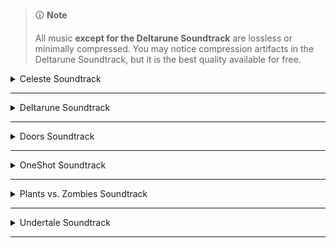 > 🛈 **Note**
>
> All music **except for the Deltarune Soundtrack** are lossless or minimally compressed. You may notice compression artifacts in the Deltarune Soundtrack, but it is the best quality available for free.

<!-- files -->
<details>
<hr>
<summary>Celeste Soundtrack</summary>
<a class="link" href="Celeste Soundtrack/Celeste Original Soundtrack.png">Celeste Original Soundtrack.png</a><br>
<a class="link" href="Celeste Soundtrack/Prologue.mp3">Prologue.mp3</a><br>
<a class="link" href="Celeste Soundtrack/First Steps.mp3">First Steps.mp3</a><br>
<a class="link" href="Celeste Soundtrack/Resurrections.mp3">Resurrections.mp3</a><br>
<a class="link" href="Celeste Soundtrack/Awake.mp3">Awake.mp3</a><br>
<a class="link" href="Celeste Soundtrack/Postcard from Celeste Mountain.mp3">Postcard from Celeste Mountain.mp3</a><br>
<a class="link" href="Celeste Soundtrack/Checking In.mp3">Checking In.mp3</a><br>
<a class="link" href="Celeste Soundtrack/Spirit of Hospitality.mp3">Spirit of Hospitality.mp3</a><br>
<a class="link" href="Celeste Soundtrack/Scattered and Lost.mp3">Scattered and Lost.mp3</a><br>
<a class="link" href="Celeste Soundtrack/Golden.mp3">Golden.mp3</a><br>
<a class="link" href="Celeste Soundtrack/Anxiety.mp3">Anxiety.mp3</a><br>
<a class="link" href="Celeste Soundtrack/Quiet and Falling.mp3">Quiet and Falling.mp3</a><br>
<a class="link" href="Celeste Soundtrack/In the Mirror.mp3">In the Mirror.mp3</a><br>
<a class="link" href="Celeste Soundtrack/Madeline and Theo.mp3">Madeline and Theo.mp3</a><br>
<a class="link" href="Celeste Soundtrack/Starjump.mp3">Starjump.mp3</a><br>
<a class="link" href="Celeste Soundtrack/Reflection.mp3">Reflection.mp3</a><br>
<a class="link" href="Celeste Soundtrack/Confronting Myself.mp3">Confronting Myself.mp3</a><br>
<a class="link" href="Celeste Soundtrack/Little Goth.mp3">Little Goth.mp3</a><br>
<a class="link" href="Celeste Soundtrack/Reach for the Summit.mp3">Reach for the Summit.mp3</a><br>
<a class="link" href="Celeste Soundtrack/Exhale.mp3">Exhale.mp3</a><br>
<a class="link" href="Celeste Soundtrack/Heart of the Mountain.mp3">Heart of the Mountain.mp3</a><br>
<a class="link" href="Celeste Soundtrack/My Dearest Friends.mp3">My Dearest Friends.mp3</a><br>
</details><hr>
<details>
<hr>
<summary>Deltarune Soundtrack</summary>
<details>
<hr>
<summary>Chapter 1</summary>
<a class="link" href="Deltarune Soundtrack/Chapter 1/Deltarune Chapter 1 Soundtrack.png">Deltarune Chapter 1 Soundtrack.png</a><br>
<a class="link" href="Deltarune Soundtrack/Chapter 1/ANOTHER HIM.mp3">ANOTHER HIM.mp3</a><br>
<a class="link" href="Deltarune Soundtrack/Chapter 1/Beginning.mp3">Beginning.mp3</a><br>
<a class="link" href="Deltarune Soundtrack/Chapter 1/School.mp3">School.mp3</a><br>
<a class="link" href="Deltarune Soundtrack/Chapter 1/Susie.mp3">Susie.mp3</a><br>
<a class="link" href="Deltarune Soundtrack/Chapter 1/The Door.mp3">The Door.mp3</a><br>
<a class="link" href="Deltarune Soundtrack/Chapter 1/Cliffs.mp3">Cliffs.mp3</a><br>
<a class="link" href="Deltarune Soundtrack/Chapter 1/The Chase.mp3">The Chase.mp3</a><br>
<a class="link" href="Deltarune Soundtrack/Chapter 1/The Legend.mp3">The Legend.mp3</a><br>
<a class="link" href="Deltarune Soundtrack/Chapter 1/Lancer.mp3">Lancer.mp3</a><br>
<a class="link" href="Deltarune Soundtrack/Chapter 1/Rude Buster.mp3">Rude Buster.mp3</a><br>
<a class="link" href="Deltarune Soundtrack/Chapter 1/Empty Town.mp3">Empty Town.mp3</a><br>
<a class="link" href="Deltarune Soundtrack/Chapter 1/Weird Birds.mp3">Weird Birds.mp3</a><br>
<a class="link" href="Deltarune Soundtrack/Chapter 1/Field of Hopes and Dreams.mp3">Field of Hopes and Dreams.mp3</a><br>
<a class="link" href="Deltarune Soundtrack/Chapter 1/Fanfare (From Rose of Winter).mp3">Fanfare (From Rose of Winter).mp3</a><br>
<a class="link" href="Deltarune Soundtrack/Chapter 1/Lantern.mp3">Lantern.mp3</a><br>
<a class="link" href="Deltarune Soundtrack/Chapter 1/I'm Very Bad.mp3">I'm Very Bad.mp3</a><br>
<a class="link" href="Deltarune Soundtrack/Chapter 1/Checker Dance.mp3">Checker Dance.mp3</a><br>
<a class="link" href="Deltarune Soundtrack/Chapter 1/Quiet Autumn.mp3">Quiet Autumn.mp3</a><br>
<a class="link" href="Deltarune Soundtrack/Chapter 1/Scarlet Forest.mp3">Scarlet Forest.mp3</a><br>
<a class="link" href="Deltarune Soundtrack/Chapter 1/Thrash Machine.mp3">Thrash Machine.mp3</a><br>
<a class="link" href="Deltarune Soundtrack/Chapter 1/Vs. Lancer.mp3">Vs. Lancer.mp3</a><br>
<a class="link" href="Deltarune Soundtrack/Chapter 1/Basement.mp3">Basement.mp3</a><br>
<a class="link" href="Deltarune Soundtrack/Chapter 1/Imminent Death.mp3">Imminent Death.mp3</a><br>
<a class="link" href="Deltarune Soundtrack/Chapter 1/Vs. Susie.mp3">Vs. Susie.mp3</a><br>
<a class="link" href="Deltarune Soundtrack/Chapter 1/Card Castle.mp3">Card Castle.mp3</a><br>
<a class="link" href="Deltarune Soundtrack/Chapter 1/Rouxls Kaard.mp3">Rouxls Kaard.mp3</a><br>
<a class="link" href="Deltarune Soundtrack/Chapter 1/April 2012.mp3">April 2012.mp3</a><br>
<a class="link" href="Deltarune Soundtrack/Chapter 1/Hip Shop.mp3">Hip Shop.mp3</a><br>
<a class="link" href="Deltarune Soundtrack/Chapter 1/Gallery.mp3">Gallery.mp3</a><br>
<a class="link" href="Deltarune Soundtrack/Chapter 1/Chaos King.mp3">Chaos King.mp3</a><br>
<a class="link" href="Deltarune Soundtrack/Chapter 1/Darkness Falls.mp3">Darkness Falls.mp3</a><br>
<a class="link" href="Deltarune Soundtrack/Chapter 1/The Circus.mp3">The Circus.mp3</a><br>
<a class="link" href="Deltarune Soundtrack/Chapter 1/THE WORLD REVOLVING.mp3">THE WORLD REVOLVING.mp3</a><br>
<a class="link" href="Deltarune Soundtrack/Chapter 1/Friendship.mp3">Friendship.mp3</a><br>
<a class="link" href="Deltarune Soundtrack/Chapter 1/THE HOLY.mp3">THE HOLY.mp3</a><br>
<a class="link" href="Deltarune Soundtrack/Chapter 1/Your Power.mp3">Your Power.mp3</a><br>
<a class="link" href="Deltarune Soundtrack/Chapter 1/A Town Called Hometown.mp3">A Town Called Hometown.mp3</a><br>
<a class="link" href="Deltarune Soundtrack/Chapter 1/You Can Always Come Home.mp3">You Can Always Come Home.mp3</a><br>
<a class="link" href="Deltarune Soundtrack/Chapter 1/Don't Forget.mp3">Don't Forget.mp3</a><br>
<a class="link" href="Deltarune Soundtrack/Chapter 1/Before the Story.mp3">Before the Story.mp3</a><br>
<a class="link" href="Deltarune Soundtrack/Chapter 1/Dogcheck.mp3">Dogcheck.mp3</a><br>
</details><hr>
<details>
<hr>
<summary>Chapter 2</summary>
<a class="link" href="Deltarune Soundtrack/Chapter 2/Deltarune Chapter 2 Soundtrack.png">Deltarune Chapter 2 Soundtrack.png</a><br>
<a class="link" href="Deltarune Soundtrack/Chapter 2/Faint Glow.mp3">Faint Glow.mp3</a><br>
<a class="link" href="Deltarune Soundtrack/Chapter 2/Girl Next Door.mp3">Girl Next Door.mp3</a><br>
<a class="link" href="Deltarune Soundtrack/Chapter 2/My Castle Town.mp3">My Castle Town.mp3</a><br>
<a class="link" href="Deltarune Soundtrack/Chapter 2/Ohhhhohohoho!.mp3">Ohhhhohohoho!.mp3</a><br>
<a class="link" href="Deltarune Soundtrack/Chapter 2/Queen.mp3">Queen.mp3</a><br>
<a class="link" href="Deltarune Soundtrack/Chapter 2/A CYBER'S WORLD.mp3">A CYBER'S WORLD.mp3</a><br>
<a class="link" href="Deltarune Soundtrack/Chapter 2/A Simple Diversion.mp3">A Simple Diversion.mp3</a><br>
<a class="link" href="Deltarune Soundtrack/Chapter 2/Almost To The Guys!.mp3">Almost To The Guys!.mp3</a><br>
<a class="link" href="Deltarune Soundtrack/Chapter 2/Cool Beat.mp3">Cool Beat.mp3</a><br>
<a class="link" href="Deltarune Soundtrack/Chapter 2/When I Get Mad I Dance Like This.mp3">When I Get Mad I Dance Like This.mp3</a><br>
<a class="link" href="Deltarune Soundtrack/Chapter 2/Cyber Battle (Solo).mp3">Cyber Battle (Solo).mp3</a><br>
<a class="link" href="Deltarune Soundtrack/Chapter 2/When I Get Happy I Dance Like This.mp3">When I Get Happy I Dance Like This.mp3</a><br>
<a class="link" href="Deltarune Soundtrack/Chapter 2/Sound Studio.mp3">Sound Studio.mp3</a><br>
<a class="link" href="Deltarune Soundtrack/Chapter 2/Berdly.mp3">Berdly.mp3</a><br>
<a class="link" href="Deltarune Soundtrack/Chapter 2/Smart Race.mp3">Smart Race.mp3</a><br>
<a class="link" href="Deltarune Soundtrack/Chapter 2/Faint Courage (Game Over).mp3">Faint Courage (Game Over).mp3</a><br>
<a class="link" href="Deltarune Soundtrack/Chapter 2/WELCOME TO THE CITY.mp3">WELCOME TO THE CITY.mp3</a><br>
<a class="link" href="Deltarune Soundtrack/Chapter 2/Mini Studio.mp3">Mini Studio.mp3</a><br>
<a class="link" href="Deltarune Soundtrack/Chapter 2/Holiday Studio.mp3">Holiday Studio.mp3</a><br>
<a class="link" href="Deltarune Soundtrack/Chapter 2/Cool Mixtape.mp3">Cool Mixtape.mp3</a><br>
<a class="link" href="Deltarune Soundtrack/Chapter 2/HEY EVERY !.mp3">HEY EVERY !.mp3</a><br>
<a class="link" href="Deltarune Soundtrack/Chapter 2/Spamton.mp3">Spamton.mp3</a><br>
<a class="link" href="Deltarune Soundtrack/Chapter 2/NOW'S YOUR CHANCE TO BE A.mp3">NOW'S YOUR CHANCE TO BE A.mp3</a><br>
<a class="link" href="Deltarune Soundtrack/Chapter 2/Elegant Enterance.mp3">Elegant Enterance.mp3</a><br>
<a class="link" href="Deltarune Soundtrack/Chapter 2/Bluebird of Misfortune.mp3">Bluebird of Misfortune.mp3</a><br>
<a class="link" href="Deltarune Soundtrack/Chapter 2/Pandora Palace.mp3">Pandora Palace.mp3</a><br>
<a class="link" href="Deltarune Soundtrack/Chapter 2/KEYGEN.mp3">KEYGEN.mp3</a><br>
<a class="link" href="Deltarune Soundtrack/Chapter 2/Acid Tunnel of Love.mp3">Acid Tunnel of Love.mp3</a><br>
<a class="link" href="Deltarune Soundtrack/Chapter 2/It's Pronounced  Rules.mp3">It's Pronounced  Rules.mp3</a><br>
<a class="link" href="Deltarune Soundtrack/Chapter 2/Lost Girl.mp3">Lost Girl.mp3</a><br>
<a class="link" href="Deltarune Soundtrack/Chapter 2/Ferris Wheel.mp3">Ferris Wheel.mp3</a><br>
<a class="link" href="Deltarune Soundtrack/Chapter 2/Attack of the Killer Queen.mp3">Attack of the Killer Queen.mp3</a><br>
<a class="link" href="Deltarune Soundtrack/Chapter 2/Giga Size.mp3">Giga Size.mp3</a><br>
<a class="link" href="Deltarune Soundtrack/Chapter 2/Powers Combined.mp3">Powers Combined.mp3</a><br>
<a class="link" href="Deltarune Soundtrack/Chapter 2/Knock You Down !!.mp3">Knock You Down !!.mp3</a><br>
<a class="link" href="Deltarune Soundtrack/Chapter 2/The Dark Truth.mp3">The Dark Truth.mp3</a><br>
<a class="link" href="Deltarune Soundtrack/Chapter 2/Digital Roots.mp3">Digital Roots.mp3</a><br>
<a class="link" href="Deltarune Soundtrack/Chapter 2/Deal Gone Wrong.mp3">Deal Gone Wrong.mp3</a><br>
<a class="link" href="Deltarune Soundtrack/Chapter 2/BIG SHOT.mp3">BIG SHOT.mp3</a><br>
<a class="link" href="Deltarune Soundtrack/Chapter 2/A Real Boy!.mp3">A Real Boy!.mp3</a><br>
<a class="link" href="Deltarune Soundtrack/Chapter 2/Dialtone.mp3">Dialtone.mp3</a><br>
<a class="link" href="Deltarune Soundtrack/Chapter 2/sans..mp3">sans..mp3</a><br>
<a class="link" href="Deltarune Soundtrack/Chapter 2/Chill Jailbreak Alarm to Study And Relax To.mp3">Chill Jailbreak Alarm to Study And Relax To.mp3</a><br>
<a class="link" href="Deltarune Soundtrack/Chapter 2/You Can Always Come Home.mp3">You Can Always Come Home.mp3</a><br>
<a class="link" href="Deltarune Soundtrack/Chapter 2/Until Next Time.mp3">Until Next Time.mp3</a><br>
<a class="link" href="Deltarune Soundtrack/Chapter 2/A-pplause for Berdly.mp3">A-pplause for Berdly.mp3</a><br>
<a class="link" href="Deltarune Soundtrack/Chapter 2/Berdly Battle (Really Tense Heartbeat Momento Version).mp3">Berdly Battle (Really Tense Heartbeat Momento Version).mp3</a><br>
<a class="link" href="Deltarune Soundtrack/Chapter 2/Cyber Battle.mp3">Cyber Battle.mp3</a><br>
<a class="link" href="Deltarune Soundtrack/Chapter 2/Determination.mp3">Determination.mp3</a><br>
<a class="link" href="Deltarune Soundtrack/Chapter 2/WELCOME TO THE CITY (Alt).mp3">WELCOME TO THE CITY (Alt).mp3</a><br>
</details><hr>
</details><hr>
<details>
<hr>
<summary>Doors Soundtrack</summary>
<details>
<hr>
<summary>Volume 1</summary>
<a class="link" href="Doors Soundtrack/Volume 1/Doors (Original Game Soundtrack), Vol. 1.png">Doors (Original Game Soundtrack), Vol. 1.png</a><br>
<a class="link" href="Doors Soundtrack/Volume 1/Dawn Of The Doors.mp3">Dawn Of The Doors.mp3</a><br>
<a class="link" href="Doors Soundtrack/Volume 1/Elevator Jam.mp3">Elevator Jam.mp3</a><br>
<a class="link" href="Doors Soundtrack/Volume 1/Guiding Light.mp3">Guiding Light.mp3</a><br>
<a class="link" href="Doors Soundtrack/Volume 1/Here I Come.mp3">Here I Come.mp3</a><br>
<a class="link" href="Doors Soundtrack/Volume 1/Unhinged.mp3">Unhinged.mp3</a><br>
</details><hr>
<details>
<hr>
<summary>Volume 2</summary>
<a class="link" href="Doors Soundtrack/Volume 2/Doors (Original Game Soundtrack), Vol. 2.png">Doors (Original Game Soundtrack), Vol. 2.png</a><br>
<a class="link" href="Doors Soundtrack/Volume 2/Trailer Theme Remix.mp3">Trailer Theme Remix.mp3</a><br>
<a class="link" href="Doors Soundtrack/Volume 2/Elevator Jam Remix.mp3">Elevator Jam Remix.mp3</a><br>
<a class="link" href="Doors Soundtrack/Volume 2/Curious Light.mp3">Curious Light.mp3</a><br>
<a class="link" href="Doors Soundtrack/Volume 2/Jeff's Jingle.mp3">Jeff's Jingle.mp3</a><br>
<a class="link" href="Doors Soundtrack/Volume 2/Unhinged II.mp3">Unhinged II.mp3</a><br>
<a class="link" href="Doors Soundtrack/Volume 2/Elevator Jammed.mp3">Elevator Jammed.mp3</a><br>
</details><hr>
</details><hr>
<details>
<hr>
<summary>OneShot Soundtrack</summary>
<details>
<hr>
<summary>Solstice</summary>
<a class="link" href="OneShot Soundtrack/Solstice/Happily Ever After.jpg">Happily Ever After.jpg</a><br>
<a class="link" href="OneShot Soundtrack/Solstice/OneShot Solstice Soundtrack.png">OneShot Solstice Soundtrack.png</a><br>
<a class="link" href="OneShot Soundtrack/Solstice/Aviator.flac">Aviator.flac</a><br>
<a class="link" href="OneShot Soundtrack/Solstice/Collapse.flac">Collapse.flac</a><br>
<a class="link" href="OneShot Soundtrack/Solstice/Deep Mines.flac">Deep Mines.flac</a><br>
<a class="link" href="OneShot Soundtrack/Solstice/Eleventh hour.flac">Eleventh hour.flac</a><br>
<a class="link" href="OneShot Soundtrack/Solstice/Encounter.flac">Encounter.flac</a><br>
<a class="link" href="OneShot Soundtrack/Solstice/Epilogue.flac">Epilogue.flac</a><br>
<a class="link" href="OneShot Soundtrack/Solstice/First Flight.flac">First Flight.flac</a><br>
<a class="link" href="OneShot Soundtrack/Solstice/Ghost in the Machine.flac">Ghost in the Machine.flac</a><br>
<a class="link" href="OneShot Soundtrack/Solstice/Happily Ever After.flac">Happily Ever After.flac</a><br>
<a class="link" href="OneShot Soundtrack/Solstice/Homesick.flac">Homesick.flac</a><br>
<a class="link" href="OneShot Soundtrack/Solstice/In Memory.flac">In Memory.flac</a><br>
<a class="link" href="OneShot Soundtrack/Solstice/Inventory.flac">Inventory.flac</a><br>
<a class="link" href="OneShot Soundtrack/Solstice/Navigate (extended).flac">Navigate (extended).flac</a><br>
<a class="link" href="OneShot Soundtrack/Solstice/Niko's Theme.flac">Niko's Theme.flac</a><br>
<a class="link" href="OneShot Soundtrack/Solstice/Out of Protocol.flac">Out of Protocol.flac</a><br>
<a class="link" href="OneShot Soundtrack/Solstice/Panic.flac">Panic.flac</a><br>
<a class="link" href="OneShot Soundtrack/Solstice/Prelude.flac">Prelude.flac</a><br>
<a class="link" href="OneShot Soundtrack/Solstice/Rue.flac">Rue.flac</a><br>
<a class="link" href="OneShot Soundtrack/Solstice/Simpler Secrets.flac">Simpler Secrets.flac</a><br>
<a class="link" href="OneShot Soundtrack/Solstice/Solstice.flac">Solstice.flac</a><br>
<a class="link" href="OneShot Soundtrack/Solstice/Sonder (extended).flac">Sonder (extended).flac</a><br>
<a class="link" href="OneShot Soundtrack/Solstice/Sunrise.flac">Sunrise.flac</a><br>
<a class="link" href="OneShot Soundtrack/Solstice/The Author.flac">The Author.flac</a><br>
<a class="link" href="OneShot Soundtrack/Solstice/The FIrst Universe.flac">The FIrst Universe.flac</a><br>
<a class="link" href="OneShot Soundtrack/Solstice/The Simulation.flac">The Simulation.flac</a><br>
<a class="link" href="OneShot Soundtrack/Solstice/The World Machine.flac">The World Machine.flac</a><br>
<a class="link" href="OneShot Soundtrack/Solstice/Vestige.flac">Vestige.flac</a><br>
</details><hr>
<a class="link" href="OneShot Soundtrack/IT'S TIME TO FIGHT CRIME.jpg">IT'S TIME TO FIGHT CRIME.jpg</a><br>
<a class="link" href="OneShot Soundtrack/OneShot Soundtrack.png">OneShot Soundtrack.png</a><br>
<a class="link" href="OneShot Soundtrack/Ram.jpg">Ram.jpg</a><br>
<a class="link" href="OneShot Soundtrack/A God's Machine.flac">A God's Machine.flac</a><br>
<a class="link" href="OneShot Soundtrack/Abandoned Factory.flac">Abandoned Factory.flac</a><br>
<a class="link" href="OneShot Soundtrack/Alula.flac">Alula.flac</a><br>
<a class="link" href="OneShot Soundtrack/Children of the Ruins.flac">Children of the Ruins.flac</a><br>
<a class="link" href="OneShot Soundtrack/Countdown.flac">Countdown.flac</a><br>
<a class="link" href="OneShot Soundtrack/Dark Stairwell.flac">Dark Stairwell.flac</a><br>
<a class="link" href="OneShot Soundtrack/Distant water.flac">Distant water.flac</a><br>
<a class="link" href="OneShot Soundtrack/Distant.flac">Distant.flac</a><br>
<a class="link" href="OneShot Soundtrack/Factory.flac">Factory.flac</a><br>
<a class="link" href="OneShot Soundtrack/Flooded Ruins.flac">Flooded Ruins.flac</a><br>
<a class="link" href="OneShot Soundtrack/Geothermal.flac">Geothermal.flac</a><br>
<a class="link" href="OneShot Soundtrack/I'm Here.flac">I'm Here.flac</a><br>
<a class="link" href="OneShot Soundtrack/IT'S TIME TO FIGHT CRIME.flac">IT'S TIME TO FIGHT CRIME.flac</a><br>
<a class="link" href="OneShot Soundtrack/Indoors.flac">Indoors.flac</a><br>
<a class="link" href="OneShot Soundtrack/Into The Light.flac">Into The Light.flac</a><br>
<a class="link" href="OneShot Soundtrack/Library Nap.flac">Library Nap.flac</a><br>
<a class="link" href="OneShot Soundtrack/Library Stroll.flac">Library Stroll.flac</a><br>
<a class="link" href="OneShot Soundtrack/My Burden Is Light.flac">My Burden Is Light.flac</a><br>
<a class="link" href="OneShot Soundtrack/Navigate.flac">Navigate.flac</a><br>
<a class="link" href="OneShot Soundtrack/Niko and the World Machine.flac">Niko and the World Machine.flac</a><br>
<a class="link" href="OneShot Soundtrack/On Little Cat Feet (ground).flac">On Little Cat Feet (ground).flac</a><br>
<a class="link" href="OneShot Soundtrack/On Little Cat Feet.flac">On Little Cat Feet.flac</a><br>
<a class="link" href="OneShot Soundtrack/OneShot Trailer.flac">OneShot Trailer.flac</a><br>
<a class="link" href="OneShot Soundtrack/Phosphor.flac">Phosphor.flac</a><br>
<a class="link" href="OneShot Soundtrack/Pretty Bad.flac">Pretty Bad.flac</a><br>
<a class="link" href="OneShot Soundtrack/Pretty nice day, huh....flac">Pretty nice day, huh....flac</a><br>
<a class="link" href="OneShot Soundtrack/Pretty.flac">Pretty.flac</a><br>
<a class="link" href="OneShot Soundtrack/Puzzle Solved.flac">Puzzle Solved.flac</a><br>
<a class="link" href="OneShot Soundtrack/Ram.flac">Ram.flac</a><br>
<a class="link" href="OneShot Soundtrack/Rowbot.flac">Rowbot.flac</a><br>
<a class="link" href="OneShot Soundtrack/Self Contained Universe (Reprise).flac">Self Contained Universe (Reprise).flac</a><br>
<a class="link" href="OneShot Soundtrack/Self Contained Universe.flac">Self Contained Universe.flac</a><br>
<a class="link" href="OneShot Soundtrack/Silverpoint.flac">Silverpoint.flac</a><br>
<a class="link" href="OneShot Soundtrack/Simple Secrets.flac">Simple Secrets.flac</a><br>
<a class="link" href="OneShot Soundtrack/Someplace I Know.flac">Someplace I Know.flac</a><br>
<a class="link" href="OneShot Soundtrack/Sonder.flac">Sonder.flac</a><br>
<a class="link" href="OneShot Soundtrack/Sun.flac">Sun.flac</a><br>
<a class="link" href="OneShot Soundtrack/Thanks For Everything.flac">Thanks For Everything.flac</a><br>
<a class="link" href="OneShot Soundtrack/The Prophecy.flac">The Prophecy.flac</a><br>
<a class="link" href="OneShot Soundtrack/The Tower.flac">The Tower.flac</a><br>
<a class="link" href="OneShot Soundtrack/To Dream.flac">To Dream.flac</a><br>
<a class="link" href="OneShot Soundtrack/To Sleep.flac">To Sleep.flac</a><br>
</details><hr>
<details>
<hr>
<summary>Plants vs. Zombies Soundtrack</summary>
<details>
<hr>
<summary>Normal-Horde Variants</summary>
<a class="link" href="Plants vs. Zombies Soundtrack/Normal-Horde Variants/Grasswalk (Horde).flac">Grasswalk (Horde).flac</a><br>
<a class="link" href="Plants vs. Zombies Soundtrack/Normal-Horde Variants/Grasswalk (Normal).flac">Grasswalk (Normal).flac</a><br>
<a class="link" href="Plants vs. Zombies Soundtrack/Normal-Horde Variants/Graze the Roof (Horde).flac">Graze the Roof (Horde).flac</a><br>
<a class="link" href="Plants vs. Zombies Soundtrack/Normal-Horde Variants/Graze the Roof (Normal).flac">Graze the Roof (Normal).flac</a><br>
<a class="link" href="Plants vs. Zombies Soundtrack/Normal-Horde Variants/Rigor Mormist (Horde).flac">Rigor Mormist (Horde).flac</a><br>
<a class="link" href="Plants vs. Zombies Soundtrack/Normal-Horde Variants/Rigor Mormist (Normal).flac">Rigor Mormist (Normal).flac</a><br>
<a class="link" href="Plants vs. Zombies Soundtrack/Normal-Horde Variants/Watery Graves (Horde).flac">Watery Graves (Horde).flac</a><br>
<a class="link" href="Plants vs. Zombies Soundtrack/Normal-Horde Variants/Watery Graves (Normal).flac">Watery Graves (Normal).flac</a><br>
</details><hr>
<a class="link" href="Plants vs. Zombies Soundtrack/Plants vs. Zombies Soundtrack.jpg">Plants vs. Zombies Soundtrack.jpg</a><br>
<a class="link" href="Plants vs. Zombies Soundtrack/Brainiac Maniac.flac">Brainiac Maniac.flac</a><br>
<a class="link" href="Plants vs. Zombies Soundtrack/Cerebrawl.flac">Cerebrawl.flac</a><br>
<a class="link" href="Plants vs. Zombies Soundtrack/Choose Your Seeds.flac">Choose Your Seeds.flac</a><br>
<a class="link" href="Plants vs. Zombies Soundtrack/Crazy Dave (Intro Theme).flac">Crazy Dave (Intro Theme).flac</a><br>
<a class="link" href="Plants vs. Zombies Soundtrack/Grasswalk.flac">Grasswalk.flac</a><br>
<a class="link" href="Plants vs. Zombies Soundtrack/Graze the Roof.flac">Graze the Roof.flac</a><br>
<a class="link" href="Plants vs. Zombies Soundtrack/Loonboon.flac">Loonboon.flac</a><br>
<a class="link" href="Plants vs. Zombies Soundtrack/Moongrains (Horde).flac">Moongrains (Horde).flac</a><br>
<a class="link" href="Plants vs. Zombies Soundtrack/Moongrains.flac">Moongrains.flac</a><br>
<a class="link" href="Plants vs. Zombies Soundtrack/Rigor Mormist.flac">Rigor Mormist.flac</a><br>
<a class="link" href="Plants vs. Zombies Soundtrack/Ultimate Battle.flac">Ultimate Battle.flac</a><br>
<a class="link" href="Plants vs. Zombies Soundtrack/Watery Graves.flac">Watery Graves.flac</a><br>
<a class="link" href="Plants vs. Zombies Soundtrack/Zen Garden.flac">Zen Garden.flac</a><br>
</details><hr>
<details>
<hr>
<summary>Undertale Soundtrack</summary>
<a class="link" href="Undertale Soundtrack/Undertale Soundtrack.png">Undertale Soundtrack.png</a><br>
<a class="link" href="Undertale Soundtrack/Once Upon A Time.mp3">Once Upon A Time.mp3</a><br>
<a class="link" href="Undertale Soundtrack/Start Menu.mp3">Start Menu.mp3</a><br>
<a class="link" href="Undertale Soundtrack/Your Best Friend.mp3">Your Best Friend.mp3</a><br>
<a class="link" href="Undertale Soundtrack/Fallen Down.mp3">Fallen Down.mp3</a><br>
<a class="link" href="Undertale Soundtrack/Ruins.mp3">Ruins.mp3</a><br>
<a class="link" href="Undertale Soundtrack/Uwa!! So Temperate♫.mp3">Uwa!! So Temperate♫.mp3</a><br>
<a class="link" href="Undertale Soundtrack/Anticipation.mp3">Anticipation.mp3</a><br>
<a class="link" href="Undertale Soundtrack/Unnecessary Tension.mp3">Unnecessary Tension.mp3</a><br>
<a class="link" href="Undertale Soundtrack/Enemy Approaching.mp3">Enemy Approaching.mp3</a><br>
<a class="link" href="Undertale Soundtrack/Ghost Fight.mp3">Ghost Fight.mp3</a><br>
<a class="link" href="Undertale Soundtrack/Determination.mp3">Determination.mp3</a><br>
<a class="link" href="Undertale Soundtrack/Home.mp3">Home.mp3</a><br>
<a class="link" href="Undertale Soundtrack/Home (Music Box).mp3">Home (Music Box).mp3</a><br>
<a class="link" href="Undertale Soundtrack/Heartache.mp3">Heartache.mp3</a><br>
<a class="link" href="Undertale Soundtrack/sans.mp3">sans.mp3</a><br>
<a class="link" href="Undertale Soundtrack/Nyeh Heh Heh!.mp3">Nyeh Heh Heh!.mp3</a><br>
<a class="link" href="Undertale Soundtrack/Snowy.mp3">Snowy.mp3</a><br>
<a class="link" href="Undertale Soundtrack/Uwa!! So Holiday♫.mp3">Uwa!! So Holiday♫.mp3</a><br>
<a class="link" href="Undertale Soundtrack/Dogbass.mp3">Dogbass.mp3</a><br>
<a class="link" href="Undertale Soundtrack/Mysterious Place.mp3">Mysterious Place.mp3</a><br>
<a class="link" href="Undertale Soundtrack/Dogsong.mp3">Dogsong.mp3</a><br>
<a class="link" href="Undertale Soundtrack/Snowdin Town.mp3">Snowdin Town.mp3</a><br>
<a class="link" href="Undertale Soundtrack/Shop.mp3">Shop.mp3</a><br>
<a class="link" href="Undertale Soundtrack/Bonetrousle.mp3">Bonetrousle.mp3</a><br>
<a class="link" href="Undertale Soundtrack/Dating Start!.mp3">Dating Start!.mp3</a><br>
<a class="link" href="Undertale Soundtrack/Dating Tense!.mp3">Dating Tense!.mp3</a><br>
<a class="link" href="Undertale Soundtrack/Dating Fight!.mp3">Dating Fight!.mp3</a><br>
<a class="link" href="Undertale Soundtrack/Premonition.mp3">Premonition.mp3</a><br>
<a class="link" href="Undertale Soundtrack/Danger Mystery.mp3">Danger Mystery.mp3</a><br>
<a class="link" href="Undertale Soundtrack/Undyne.mp3">Undyne.mp3</a><br>
<a class="link" href="Undertale Soundtrack/Waterfall.mp3">Waterfall.mp3</a><br>
<a class="link" href="Undertale Soundtrack/Run!.mp3">Run!.mp3</a><br>
<a class="link" href="Undertale Soundtrack/Quiet Water.mp3">Quiet Water.mp3</a><br>
<a class="link" href="Undertale Soundtrack/Memory.mp3">Memory.mp3</a><br>
<a class="link" href="Undertale Soundtrack/Bird That Carries You Over A Disproportionately Small Gap.mp3">Bird That Carries You Over A Disproportionately Small Gap.mp3</a><br>
<a class="link" href="Undertale Soundtrack/Dummy!.mp3">Dummy!.mp3</a><br>
<a class="link" href="Undertale Soundtrack/Pathetic House.mp3">Pathetic House.mp3</a><br>
<a class="link" href="Undertale Soundtrack/Spooktune.mp3">Spooktune.mp3</a><br>
<a class="link" href="Undertale Soundtrack/Spookwave.mp3">Spookwave.mp3</a><br>
<a class="link" href="Undertale Soundtrack/Ghouliday.mp3">Ghouliday.mp3</a><br>
<a class="link" href="Undertale Soundtrack/Chill.mp3">Chill.mp3</a><br>
<a class="link" href="Undertale Soundtrack/Thundersnail.mp3">Thundersnail.mp3</a><br>
<a class="link" href="Undertale Soundtrack/Temmie Village.mp3">Temmie Village.mp3</a><br>
<a class="link" href="Undertale Soundtrack/Tem Shop.mp3">Tem Shop.mp3</a><br>
<a class="link" href="Undertale Soundtrack/NGAHHH!!.mp3">NGAHHH!!.mp3</a><br>
<a class="link" href="Undertale Soundtrack/Spear of Justice.mp3">Spear of Justice.mp3</a><br>
<a class="link" href="Undertale Soundtrack/Ooo.mp3">Ooo.mp3</a><br>
<a class="link" href="Undertale Soundtrack/Alphys.mp3">Alphys.mp3</a><br>
<a class="link" href="Undertale Soundtrack/It's Showtime!.mp3">It's Showtime!.mp3</a><br>
<a class="link" href="Undertale Soundtrack/Metal Crusher.mp3">Metal Crusher.mp3</a><br>
<a class="link" href="Undertale Soundtrack/Another Medium.mp3">Another Medium.mp3</a><br>
<a class="link" href="Undertale Soundtrack/Uwa!! So HEATS!!♫.mp3">Uwa!! So HEATS!!♫.mp3</a><br>
<a class="link" href="Undertale Soundtrack/Stronger Monsters.mp3">Stronger Monsters.mp3</a><br>
<a class="link" href="Undertale Soundtrack/Hotel.mp3">Hotel.mp3</a><br>
<a class="link" href="Undertale Soundtrack/Can You Really Call This A Hotel, I Didn't Receive A Mint On My Pillow Or Anything.mp3">Can You Really Call This A Hotel, I Didn't Receive A Mint On My Pillow Or Anything.mp3</a><br>
<a class="link" href="Undertale Soundtrack/Confession.mp3">Confession.mp3</a><br>
<a class="link" href="Undertale Soundtrack/Live Report.mp3">Live Report.mp3</a><br>
<a class="link" href="Undertale Soundtrack/Death Report.mp3">Death Report.mp3</a><br>
<a class="link" href="Undertale Soundtrack/Spider Dance.mp3">Spider Dance.mp3</a><br>
<a class="link" href="Undertale Soundtrack/Wrong Enemy !-.mp3">Wrong Enemy !-.mp3</a><br>
<a class="link" href="Undertale Soundtrack/Oh! One True Love.mp3">Oh! One True Love.mp3</a><br>
<a class="link" href="Undertale Soundtrack/Oh! Dungeon.mp3">Oh! Dungeon.mp3</a><br>
<a class="link" href="Undertale Soundtrack/It's Raining Somewhere Else.mp3">It's Raining Somewhere Else.mp3</a><br>
<a class="link" href="Undertale Soundtrack/CORE Approach.mp3">CORE Approach.mp3</a><br>
<a class="link" href="Undertale Soundtrack/CORE.mp3">CORE.mp3</a><br>
<a class="link" href="Undertale Soundtrack/Last Episode!.mp3">Last Episode!.mp3</a><br>
<a class="link" href="Undertale Soundtrack/Oh My.mp3">Oh My.mp3</a><br>
<a class="link" href="Undertale Soundtrack/Death by Glamour.mp3">Death by Glamour.mp3</a><br>
<a class="link" href="Undertale Soundtrack/For the Fans.mp3">For the Fans.mp3</a><br>
<a class="link" href="Undertale Soundtrack/Long Elevator.mp3">Long Elevator.mp3</a><br>
<a class="link" href="Undertale Soundtrack/Undertale.mp3">Undertale.mp3</a><br>
<a class="link" href="Undertale Soundtrack/Song That Might Play When You Fight Sans.mp3">Song That Might Play When You Fight Sans.mp3</a><br>
<a class="link" href="Undertale Soundtrack/The Choice.mp3">The Choice.mp3</a><br>
<a class="link" href="Undertale Soundtrack/Small Shock.mp3">Small Shock.mp3</a><br>
<a class="link" href="Undertale Soundtrack/Barrier.mp3">Barrier.mp3</a><br>
<a class="link" href="Undertale Soundtrack/Bergentrückung.mp3">Bergentrückung.mp3</a><br>
<a class="link" href="Undertale Soundtrack/ASGORE.mp3">ASGORE.mp3</a><br>
<a class="link" href="Undertale Soundtrack/You Idiot.mp3">You Idiot.mp3</a><br>
<a class="link" href="Undertale Soundtrack/Your Best Nightmare.mp3">Your Best Nightmare.mp3</a><br>
<a class="link" href="Undertale Soundtrack/Finale.mp3">Finale.mp3</a><br>
<a class="link" href="Undertale Soundtrack/An Ending.mp3">An Ending.mp3</a><br>
<a class="link" href="Undertale Soundtrack/She's Playing Piano.mp3">She's Playing Piano.mp3</a><br>
<a class="link" href="Undertale Soundtrack/Here We Are.mp3">Here We Are.mp3</a><br>
<a class="link" href="Undertale Soundtrack/Amalgam.mp3">Amalgam.mp3</a><br>
<a class="link" href="Undertale Soundtrack/Fallen Down (Reprise).mp3">Fallen Down (Reprise).mp3</a><br>
<a class="link" href="Undertale Soundtrack/Don't Give Up.mp3">Don't Give Up.mp3</a><br>
<a class="link" href="Undertale Soundtrack/Hopes and Dreams.mp3">Hopes and Dreams.mp3</a><br>
<a class="link" href="Undertale Soundtrack/Burn in Despair!.mp3">Burn in Despair!.mp3</a><br>
<a class="link" href="Undertale Soundtrack/SAVE the World.mp3">SAVE the World.mp3</a><br>
<a class="link" href="Undertale Soundtrack/His Theme.mp3">His Theme.mp3</a><br>
<a class="link" href="Undertale Soundtrack/Final Power.mp3">Final Power.mp3</a><br>
<a class="link" href="Undertale Soundtrack/Reunited.mp3">Reunited.mp3</a><br>
<a class="link" href="Undertale Soundtrack/Menu (Full).mp3">Menu (Full).mp3</a><br>
<a class="link" href="Undertale Soundtrack/Respite.mp3">Respite.mp3</a><br>
<a class="link" href="Undertale Soundtrack/Bring It In, Guys!.mp3">Bring It In, Guys!.mp3</a><br>
<a class="link" href="Undertale Soundtrack/Last Goodbye.mp3">Last Goodbye.mp3</a><br>
<a class="link" href="Undertale Soundtrack/But the Earth Refused to Die.mp3">But the Earth Refused to Die.mp3</a><br>
<a class="link" href="Undertale Soundtrack/Battle Against a True Hero.mp3">Battle Against a True Hero.mp3</a><br>
<a class="link" href="Undertale Soundtrack/Power of -NEO-.mp3">Power of -NEO-.mp3</a><br>
<a class="link" href="Undertale Soundtrack/Megalovania.mp3">Megalovania.mp3</a><br>
<a class="link" href="Undertale Soundtrack/Good Night.mp3">Good Night.mp3</a><br>
</details><hr>
<!-- files-end -->
